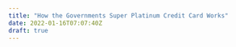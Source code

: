 ```yaml
---
title: "How the Governments Super Platinum Credit Card Works"
date: 2022-01-16T07:07:40Z
draft: true
---
```


